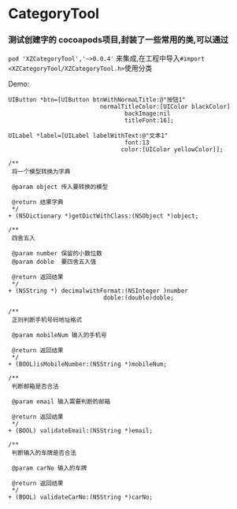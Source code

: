 # CategoryTool

### 测试创建字的 cocoapods项目,封装了一些常用的类,可以通过
`pod 'XZCategoryTool','~>0.0.4'`
来集成,在工程中导入`#import <XZCategoryTool/XZCategoryTool.h>`使用分类

Demo:

```Object-c
UIButton *btn=[UIButton btnWithNormaLTitle:@"按钮1"
                          normalTitleColor:[UIColor blackColor]
                                 backImage:nil
                                 titleFont:16];

```

```Object-c
UILabel *label=[UILabel labelWithText:@"文本1"
                                 font:13
                                color:[UIColor yellowColor]];

```

```Object-c
/**
 将一个模型转换为字典
 
 @param object 传入要转换的模型
 
 @return 结果字典
 */
+ (NSDictionary *)getDictWithClass:(NSObject *)object;

```

```Object-c
/**
 四舍五入
 
 @param number 保留的小数位数
 @param doble  要四舍五入值
 
 @return 返回结果
 */
+ (NSString *) decimalwithFormat:(NSInteger )number
                           doble:(double)doble;

```

```Object-c
/**
 正则判断手机号码地址格式
 
 @param mobileNum 输入的手机号
 
 @return 返回结果
 */
+ (BOOL)isMobileNumber:(NSString *)mobileNum;

```

```Object-c
/**
 判断邮箱是否合法
 
 @param email 输入需要判断的邮箱
 
 @return 返回结果
 */
+ (BOOL) validateEmail:(NSString *)email;

```

```Object-c
/**
 判断输入的车牌是否合法
 
 @param carNo 输入的车牌
 
 @return 返回结果
 */
+ (BOOL) validateCarNo:(NSString *)carNo;

```
